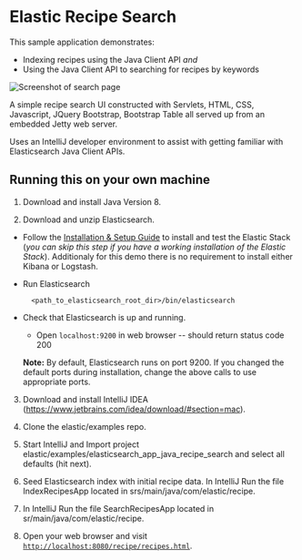 # Elastic Recipe Search

This sample application demonstrates:
* Indexing recipes using the Java Client API *and*
* Using the Java Client API to searching for recipes by keywords


![Screenshot of search page](https://snag.gy/GqMvDB.jpg)

A simple recipe search UI constructed with Servlets, HTML, CSS, Javascript, JQuery Bootstrap, Bootstrap Table all served up from an embedded Jetty web server. 

Uses an IntelliJ developer environment to assist with getting familiar with Elasticsearch Java Client APIs.


## Running this on your own machine

1. Download and install Java Version 8.

2. Download and unzip Elasticsearch.

* Follow the [Installation & Setup Guide](https://github.com/elastic/examples/blob/master/Installation%20and%20Setup.md) to install and test the Elastic Stack (*you can skip this step if you have a working installation of the Elastic Stack*).  Additionaly for this demo there is no requirement to install either Kibana or Logstash.

* Run Elasticsearch
  ```shell
    <path_to_elasticsearch_root_dir>/bin/elasticsearch
    ```

* Check that Elasticsearch is up and running.
  - Open `localhost:9200` in web browser -- should return status code 200

  **Note:** By default, Elasticsearch runs on port 9200. If you changed the default ports during installation, change the above calls to use appropriate ports.

3. Download and install IntelliJ IDEA (https://www.jetbrains.com/idea/download/#section=mac).

4. Clone the elastic/examples repo.

5. Start IntelliJ and Import project elastic/examples/elasticsearch_app_java_recipe_search and select all defaults (hit next).

6. Seed Elasticsearch index with initial recipe data. In IntelliJ Run the file IndexRecipesApp located in srs/main/java/com/elastic/recipe.

7. In IntelliJ Run the file SearchRecipesApp located in sr/main/java/com/elastic/recipe.
   
8. Open your web browser and visit [`http://localhost:8080/recipe/recipes.html`](http://localhost:8080/recipe/recipes.html).

